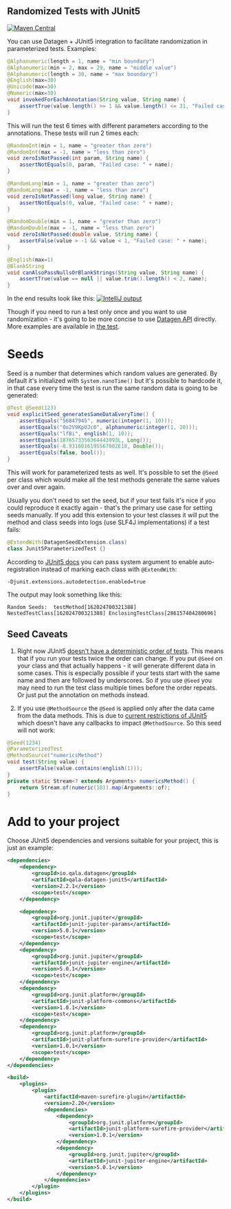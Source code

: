 Randomized Tests with JUnit5
----------------------------

[![Maven Central](https://maven-badges.herokuapp.com/maven-central/io.qala.datagen/qala-datagen-junit5/badge.svg)](http://search.maven.org/#search%7Cga%7C1%7Cg%3A%22io.qala.datagen%22)

You can use Datagen + JUnit5 integration to facilitate randomization in parameterized tests. Examples:

```java
@Alphanumeric(length = 1, name = "min boundary")
@Alphanumeric(min = 2, max = 29, name = "middle value")
@Alphanumeric(length = 30, name = "max boundary")
@English(max=30)
@Unicode(max=30)
@Numeric(max=30)
void invokedForEachAnnotation(String value, String name) {
    assertTrue(value.length() >= 1 && value.length() <= 31, "Failed case: " + name);
}
```

This will run the test 6 times with different parameters according to the annotations. These tests will run 2 times
each:

```java
@RandomInt(min = 1, name = "greater than zero")
@RandomInt(max = -1, name = "less than zero")
void zeroIsNotPassed(int param, String name) {
    assertNotEquals(0, param, "Failed case: " + name);
}

@RandomLong(min = 1, name = "greater than zero")
@RandomLong(max = -1, name = "less than zero")
void zeroIsNotPassed(long value, String name) {
    assertNotEquals(0, value, "Failed case: " + name);
}

@RandomDouble(min = 1, name = "greater than zero")
@RandomDouble(max = -1, name = "less than zero")
void zeroIsNotPassed(double value, String name) {
    assertFalse(value > -1 && value < 1, "Failed case: " + name);
}

@English(max=1)
@BlankString
void canAlsoPassNullsOrBlankStrings(String value, String name) {
    assertTrue(value == null || value.trim().length() < 2, name);
}
```

In the end results look like this:
[![IntelliJ output](https://user-images.githubusercontent.com/702510/27068275-e6450934-5017-11e7-825c-c231d845eb3c.png)](../examples/src/test/java/io/qala/datagen/examples/junit5/JUnit5ExampleTest.java)

Though if you need to run a test only once and you want to use randomization - it's going to be more concise to use 
[Datagen API](./../README.md) directly. More examples are available in 
[the test](src/test/java/io/qala/datagen/junit5/Junit5ParameterizedTest.java).

# Seeds

Seed is a number that determines which random values are generated. By default it's initialized with `System.nanoTime()`
but it's possible to hardcode it, in that case every time the test is run the same random data is going to be generated:

```java
@Test @Seed(123)
void explicitSeed_generatesSameDataEveryTime() {
    assertEquals("56847945", numeric(integer(1, 10)));
    assertEquals("0o2V9KpUJc6", alphanumeric(integer(1, 20)));
    assertEquals("lfBi", english(1, 10));
    assertEquals(1876573356364443993L, Long());
    assertEquals(-8.9316016195567002E18, Double());
    assertEquals(false, bool());
}
```

This will work for parameterized tests as well. It's possible to set the `@Seed` per class which would make all the
test methods generate the same values over and over again.

Usually you don't need to set the seed, but if your test fails it's nice if you could reproduce it exactly again -
that's the primary use case for setting seeds manually. If you add this extension to your test classes it will put the
method and class seeds into logs (use SLF4J implementations) if a test fails:

```java
@ExtendWith(DatagenSeedExtension.class)
class Junit5ParameterizedTest {}
```

According to [JUnit5 docs](http://junit.org/junit5/docs/current/user-guide/#extensions-registration) you can pass system
argument to enable auto-registration instead of marking each class with `@ExtendWith`:

```
-Djunit.extensions.autodetection.enabled=true
```

The output may look something like this:

```
Random Seeds:  testMethod[162024700321388] NestedTestClass[162024700321388] EnclosingTestClass[286157404280696]
```


## Seed Caveats

1. Right now JUnit5 [doesn't have a deterministic order of tests](https://github.com/junit-team/junit5/issues/111#issuecomment-307644332).
This means that if you run your tests twice the order can change. If you put `@Seed` on your class and that
actually happens - it will generate different data in some cases.
This is especially possible if your tests start with the same name and then are followed by underscores. So if you
use `@Seed` you may need to run the test class multiple times before the order repeats. Or just put the annotation on
methods instead.

2. If you use `@MethodSource` the `@Seed` is applied only after the data came from the data methods. This is due to
[current restrictions of JUnit5](https://github.com/junit-team/junit5/issues/883) which doesn't have any callbacks
to impact `@MethodSource`. So this seed will not work:

```java
@Seed(1234)
@ParameterizedTest
@MethodSource("numericsMethod")
void test(String value) {
    assertFalse(value.contains(english(1)));
}
private static Stream<? extends Arguments> numericsMethod() {
    return Stream.of(numeric(10)).map(Arguments::of);
}
```

# Add to your project

Choose JUnit5 dependencies and versions suitable for your project, this is just an example:

```xml
<dependencies>
    <dependency>
        <groupId>io.qala.datagen</groupId>
        <artifactId>qala-datagen-junit5</artifactId>
        <version>2.2.1</version>
        <scope>test</scope>
    </dependency>

    <dependency>
        <groupId>org.junit.jupiter</groupId>
        <artifactId>junit-jupiter-params</artifactId>
        <version>5.0.1</version>
        <scope>test</scope>
    </dependency>
    <dependency>
        <groupId>org.junit.jupiter</groupId>
        <artifactId>junit-jupiter-engine</artifactId>
        <version>5.0.1</version>
        <scope>test</scope>
    </dependency>
    <dependency>
        <groupId>org.junit.platform</groupId>
        <artifactId>junit-platform-commons</artifactId>
        <version>1.0.1</version>
        <scope>test</scope>
    </dependency>
    <dependency>
        <groupId>org.junit.platform</groupId>
        <artifactId>junit-platform-surefire-provider</artifactId>
        <version>1.0.1</version>
        <scope>test</scope>
    </dependency>
</dependencies>

<build>
    <plugins>
        <plugin>
            <artifactId>maven-surefire-plugin</artifactId>
            <version>2.20</version>
            <dependencies>
                <dependency>
                    <groupId>org.junit.platform</groupId>
                    <artifactId>junit-platform-surefire-provider</artifactId>
                    <version>1.0.1</version>
                </dependency>
                <dependency>
                    <groupId>org.junit.jupiter</groupId>
                    <artifactId>junit-jupiter-engine</artifactId>
                    <version>5.0.1</version>
                </dependency>
            </dependencies>
        </plugin>
    </plugins>
</build>
```